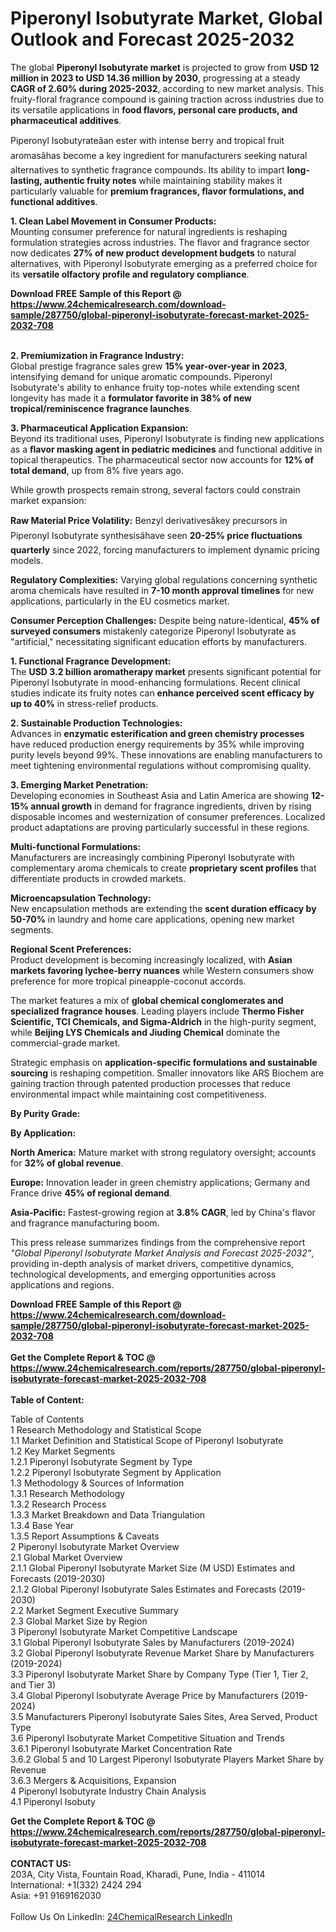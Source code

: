 <h1>Piperonyl Isobutyrate Market, Global Outlook and Forecast 2025-2032</h1><p>The global <strong>Piperonyl Isobutyrate market</strong> is projected to grow from <strong>USD 12 million in 2023 to USD 14.36 million by 2030</strong>, progressing at a steady <strong>CAGR of 2.60% during 2025-2032</strong>, according to new market analysis. This fruity-floral fragrance compound is gaining traction across industries due to its versatile applications in <strong>food flavors, personal care products, and pharmaceutical additives</strong>.</p><p>Piperonyl Isobutyrateâan ester with intense berry and tropical fruit aromasâhas become a key ingredient for manufacturers seeking natural alternatives to synthetic fragrance compounds. Its ability to impart <strong>long-lasting, authentic fruity notes</strong> while maintaining stability makes it particularly valuable for <strong>premium fragrances, flavor formulations, and functional additives</strong>.</p><p><strong>1. Clean Label Movement in Consumer Products:</strong><br>
Mounting consumer preference for natural ingredients is reshaping formulation strategies across industries. The flavor and fragrance sector now dedicates <strong>27% of new product development budgets</strong> to natural alternatives, with Piperonyl Isobutyrate emerging as a preferred choice for its <strong>versatile olfactory profile and regulatory compliance</strong>.</p><div><b>Download FREE Sample of this Report @ 
            <a href="https://www.24chemicalresearch.com/download-sample/287750/global-piperonyl-isobutyrate-forecast-market-2025-2032-708">
            https://www.24chemicalresearch.com/download-sample/287750/global-piperonyl-isobutyrate-forecast-market-2025-2032-708</a></b></div><br><p><strong>2. Premiumization in Fragrance Industry:</strong><br>
Global prestige fragrance sales grew <strong>15% year-over-year in 2023</strong>, intensifying demand for unique aromatic compounds. Piperonyl Isobutyrate's ability to enhance fruity top-notes while extending scent longevity has made it a <strong>formulator favorite in 38% of new tropical/reminiscence fragrance launches</strong>.</p><p><strong>3. Pharmaceutical Application Expansion:</strong><br>
Beyond its traditional uses, Piperonyl Isobutyrate is finding new applications as a <strong>flavor masking agent in pediatric medicines</strong> and functional additive in topical therapeutics. The pharmaceutical sector now accounts for <strong>12% of total demand</strong>, up from 8% five years ago.</p><p>While growth prospects remain strong, several factors could constrain market expansion:</p><p><strong>Raw Material Price Volatility:</strong> Benzyl derivativesâkey precursors in Piperonyl Isobutyrate synthesisâhave seen <strong>20-25% price fluctuations quarterly</strong> since 2022, forcing manufacturers to implement dynamic pricing models.</p><p><strong>Regulatory Complexities:</strong> Varying global regulations concerning synthetic aroma chemicals have resulted in <strong>7-10 month approval timelines</strong> for new applications, particularly in the EU cosmetics market.</p><p><strong>Consumer Perception Challenges:</strong> Despite being nature-identical, <strong>45% of surveyed consumers</strong> mistakenly categorize Piperonyl Isobutyrate as "artificial," necessitating significant education efforts by manufacturers.</p><p><strong>1. Functional Fragrance Development:</strong><br>
The <strong>USD 3.2 billion aromatherapy market</strong> presents significant potential for Piperonyl Isobutyrate in mood-enhancing formulations. Recent clinical studies indicate its fruity notes can <strong>enhance perceived scent efficacy by up to 40%</strong> in stress-relief products.</p><p><strong>2. Sustainable Production Technologies:</strong><br>
Advances in <strong>enzymatic esterification and green chemistry processes</strong> have reduced production energy requirements by 35% while improving purity levels beyond 99%. These innovations are enabling manufacturers to meet tightening environmental regulations without compromising quality.</p><p><strong>3. Emerging Market Penetration:</strong><br>
Developing economies in Southeast Asia and Latin America are showing <strong>12-15% annual growth</strong> in demand for fragrance ingredients, driven by rising disposable incomes and westernization of consumer preferences. Localized product adaptations are proving particularly successful in these regions.</p><p><strong>Multi-functional Formulations:</strong><br>
	Manufacturers are increasingly combining Piperonyl Isobutyrate with complementary aroma chemicals to create <strong>proprietary scent profiles</strong> that differentiate products in crowded markets.</p><p><strong>Microencapsulation Technology:</strong><br>
	New encapsulation methods are extending the <strong>scent duration efficacy by 50-70%</strong> in laundry and home care applications, opening new market segments.</p><p><strong>Regional Scent Preferences:</strong><br>
	Product development is becoming increasingly localized, with <strong>Asian markets favoring lychee-berry nuances</strong> while Western consumers show preference for more tropical pineapple-coconut accords.</p><p>The market features a mix of <strong>global chemical conglomerates and specialized fragrance houses</strong>. Leading players include <strong>Thermo Fisher Scientific, TCI Chemicals, and Sigma-Aldrich</strong> in the high-purity segment, while <strong>Beijing LYS Chemicals and Jiuding Chemical</strong> dominate the commercial-grade market.</p><p>Strategic emphasis on <strong>application-specific formulations and sustainable sourcing</strong> is reshaping competition. Smaller innovators like ARS Biochem are gaining traction through patented production processes that reduce environmental impact while maintaining cost competitiveness.</p><p><strong>By Purity Grade:</strong></p><p><strong>By Application:</strong></p><p><strong>North America:</strong> Mature market with strong regulatory oversight; accounts for <strong>32% of global revenue</strong>.</p><p><strong>Europe:</strong> Innovation leader in green chemistry applications; Germany and France drive <strong>45% of regional demand</strong>.</p><p><strong>Asia-Pacific:</strong> Fastest-growing region at <strong>3.8% CAGR</strong>, led by China's flavor and fragrance manufacturing boom.</p><p>This press release summarizes findings from the comprehensive report <em>"Global Piperonyl Isobutyrate Market Analysis and Forecast 2025-2032"</em>, providing in-depth analysis of market drivers, competitive dynamics, technological developments, and emerging opportunities across applications and regions.</p><div><b>Download FREE Sample of this Report @ 
            <a href="https://www.24chemicalresearch.com/download-sample/287750/global-piperonyl-isobutyrate-forecast-market-2025-2032-708">
            https://www.24chemicalresearch.com/download-sample/287750/global-piperonyl-isobutyrate-forecast-market-2025-2032-708</a></b></div><br><div><b>Get the Complete Report & TOC @ 
            <a href="https://www.24chemicalresearch.com/reports/287750/global-piperonyl-isobutyrate-forecast-market-2025-2032-708">
            https://www.24chemicalresearch.com/reports/287750/global-piperonyl-isobutyrate-forecast-market-2025-2032-708</a></b></div><br>
            <b>Table of Content:</b><p>Table of Contents<br />
1 Research Methodology and Statistical Scope<br />
1.1 Market Definition and Statistical Scope of Piperonyl Isobutyrate<br />
1.2 Key Market Segments<br />
1.2.1 Piperonyl Isobutyrate Segment by Type<br />
1.2.2 Piperonyl Isobutyrate Segment by Application<br />
1.3 Methodology & Sources of Information<br />
1.3.1 Research Methodology<br />
1.3.2 Research Process<br />
1.3.3 Market Breakdown and Data Triangulation<br />
1.3.4 Base Year<br />
1.3.5 Report Assumptions & Caveats<br />
2 Piperonyl Isobutyrate Market Overview<br />
2.1 Global Market Overview<br />
2.1.1 Global Piperonyl Isobutyrate Market Size (M USD) Estimates and Forecasts (2019-2030)<br />
2.1.2 Global Piperonyl Isobutyrate Sales Estimates and Forecasts (2019-2030)<br />
2.2 Market Segment Executive Summary<br />
2.3 Global Market Size by Region<br />
3 Piperonyl Isobutyrate Market Competitive Landscape<br />
3.1 Global Piperonyl Isobutyrate Sales by Manufacturers (2019-2024)<br />
3.2 Global Piperonyl Isobutyrate Revenue Market Share by Manufacturers (2019-2024)<br />
3.3 Piperonyl Isobutyrate Market Share by Company Type (Tier 1, Tier 2, and Tier 3)<br />
3.4 Global Piperonyl Isobutyrate Average Price by Manufacturers (2019-2024)<br />
3.5 Manufacturers Piperonyl Isobutyrate Sales Sites, Area Served, Product Type<br />
3.6 Piperonyl Isobutyrate Market Competitive Situation and Trends<br />
3.6.1 Piperonyl Isobutyrate Market Concentration Rate<br />
3.6.2 Global 5 and 10 Largest Piperonyl Isobutyrate Players Market Share by Revenue<br />
3.6.3 Mergers & Acquisitions, Expansion<br />
4 Piperonyl Isobutyrate Industry Chain Analysis<br />
4.1 Piperonyl Isobuty</p><div><b>Get the Complete Report & TOC @ 
            <a href="https://www.24chemicalresearch.com/reports/287750/global-piperonyl-isobutyrate-forecast-market-2025-2032-708">
            https://www.24chemicalresearch.com/reports/287750/global-piperonyl-isobutyrate-forecast-market-2025-2032-708</a></b></div><br><b>CONTACT US:</b><br>
            203A, City Vista, Fountain Road, Kharadi, Pune, India - 411014<br>
            International: +1(332) 2424 294<br>
            Asia: +91 9169162030 <br><br>
            Follow Us On LinkedIn: <a href="https://www.linkedin.com/company/24chemicalresearch/">24ChemicalResearch LinkedIn</a>